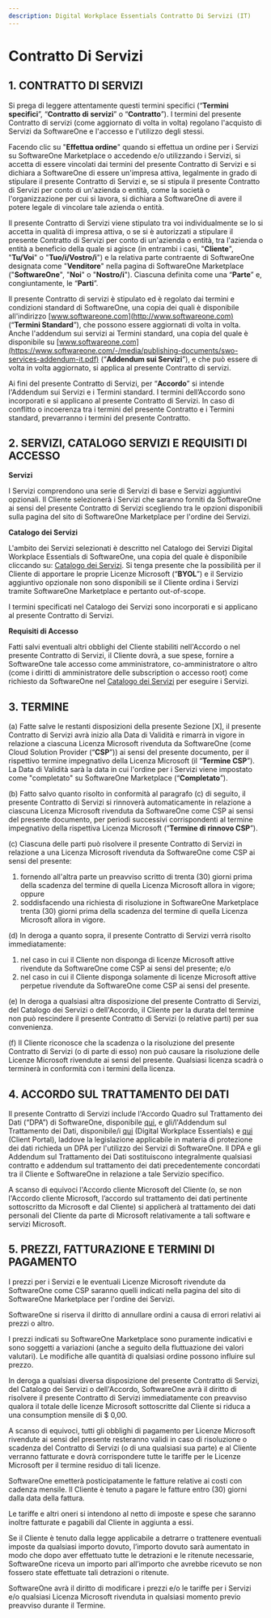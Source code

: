 ```yaml
---
description: Digital Workplace Essentials Contratto Di Servizi (IT)
---
```


# Contratto Di Servizi

## 1. CONTRATTO DI SERVIZI

Si prega di leggere attentamente questi termini specifici (“**Termini specifici**”, “**Contratto di servizi**” o “**Contratto**”). I termini del presente Contratto di servizi (come aggiornato di volta in volta) regolano l'acquisto di Servizi da SoftwareOne e l'accesso e l'utilizzo degli stessi.

Facendo clic su "**Effettua ordine**" quando si effettua un ordine per i Servizi su SoftwareOne Marketplace o accedendo e/o utilizzando i Servizi, si accetta di essere vincolati dai termini del presente Contratto di Servizi e si dichiara a SoftwareOne di essere un'impresa attiva, legalmente in grado di stipulare il presente Contratto di Servizi e, se si stipula il presente Contratto di Servizi per conto di un'azienda o entità, come la società o l'organizzazione per cui si lavora, si dichiara a SoftwareOne di avere il potere legale di vincolare tale azienda o entità.

Il presente Contratto di Servizi viene stipulato tra voi individualmente se lo si accetta in qualità di impresa attiva, o se si è autorizzati a stipulare il presente Contratto di Servizi per conto di un'azienda o entità, tra l'azienda o entità a beneficio della quale si agisce (in entrambi i casi, "**Cliente**", "**Tu/Voi**" o "**Tuo/i/Vostro/i**") e la relativa parte contraente di SoftwareOne designata come "**Venditore**" nella pagina di SoftwareOne Marketplace ("**SoftwareOne**", "**Noi**" o "**Nostro/i**"). Ciascuna definita come una “**Parte**” e, congiuntamente, le “**Parti**”.

Il presente Contratto di servizi è stipulato ed è regolato dai termini e condizioni standard di SoftwareOne, una copia dei quali è disponibile all'indirizzo [www.softwareone.com](http://www.softwareone.com) (“**Termini Standard**”), che possono essere aggiornati di volta in volta. Anche l'addendum sui servizi ai Termini standard, una copia del quale è disponibile su [www.softwareone.com](https://www.softwareone.com/-/media/publishing-documents/swo-services-addendum-it.pdf) (“**Addendum sui Servizi**”), e che può essere di volta in volta aggiornato, si applica al presente Contratto di servizi.

Ai fini del presente Contratto di Servizi, per “**Accordo**” si intende l'Addendum sui Servizi e i Termini standard. I termini dell’Accordo sono incorporati e si applicano al presente Contratto di Servizi. In caso di conflitto o incoerenza tra i termini del presente Contratto e i Termini standard, prevarranno i termini del presente Contratto.

## 2. SERVIZI, CATALOGO SERVIZI E REQUISITI DI ACCESSO

**Servizi**

I Servizi comprendono una serie di Servizi di base e Servizi aggiuntivi opzionali. Il Cliente selezionerà i Servizi che saranno forniti da SoftwareOne ai sensi del presente Contratto di Servizi scegliendo tra le opzioni disponibili sulla pagina del sito di SoftwareOne Marketplace per l'ordine dei Servizi.

**Catalogo dei Servizi**

L'ambito dei Servizi selezionati è descritto nel Catalogo dei Servizi Digital Workplace Essentials di SoftwareOne, una copia del quale è disponibile cliccando su: [Catalogo dei Servizi](https://www.softwareone.com/-/media/publishing-documents/swo-digital-workplace-essentials-catalog-it.pdf). Si tenga presente che la possibilità per il Cliente di apportare le proprie Licenze Microsoft (“**BYOL**”) e il Servizio aggiuntivo opzionale non sono disponibili se il Cliente ordina i Servizi tramite SoftwareOne Marketplace e pertanto out-of-scope.

I termini specificati nel Catalogo dei Servizi sono incorporati e si applicano al presente Contratto di Servizi.

**Requisiti di Accesso**

Fatti salvi eventuali altri obblighi del Cliente stabiliti nell'Accordo o nel presente Contratto di Servizi, il Cliente dovrà, a sue spese, fornire a SoftwareOne tale accesso come amministratore, co-amministratore o altro (come i diritti di amministratore delle subscription o accesso root) come richiesto da SoftwareOne nel [Catalogo dei Servizi](https://www.softwareone.com/-/media/publishing-documents/swo-digital-workplace-essentials-catalog-it.pdf) per eseguire i Servizi. &#x20;

## 3. TERMINE

(a) Fatte salve le restanti disposizioni della presente Sezione \[X], il presente Contratto di Servizi avrà inizio alla Data di Validità e rimarrà in vigore in relazione a ciascuna Licenza Microsoft rivenduta da SoftwareOne (come Cloud Solution Provider (“**CSP**”)) ai sensi del presente documento, per il rispettivo termine impegnativo della Licenza Microsoft (il “**Termine CSP**”). La Data di Validità sarà la data in cui l'ordine per i Servizi viene impostato come "completato" su SoftwareOne Marketplace (“**Completato**”).

(b) Fatto salvo quanto risolto in conformità al paragrafo (c) di seguito, il presente Contratto di Servizi si rinnoverà automaticamente in relazione a ciascuna Licenza Microsoft rivenduta da SoftwareOne come CSP ai sensi del presente documento, per periodi successivi corrispondenti al termine impegnativo della rispettiva Licenza Microsoft (“**Termine di rinnovo CSP**”).

(c) Ciascuna delle parti può risolvere il presente Contratto di Servizi in relazione a una Licenza Microsoft rivenduta da SoftwareOne come CSP ai sensi del presente:

1. fornendo all'altra parte un preavviso scritto di trenta (30) giorni prima della scadenza del termine di quella Licenza Microsoft allora in vigore; oppure
2. soddisfacendo una richiesta di risoluzione in SoftwareOne Marketplace trenta (30) giorni prima della scadenza del termine di quella Licenza Microsoft allora in vigore.

(d) In deroga a quanto sopra, il presente Contratto di Servizi verrà risolto immediatamente:

1. nel caso in cui il Cliente non disponga di licenze Microsoft attive rivendute da SoftwareOne come CSP ai sensi del presente; e/o
2. nel caso in cui il Cliente disponga solamente di licenze Microsoft attive perpetue rivendute da SoftwareOne come CSP ai sensi del presente.

(e) In deroga a qualsiasi altra disposizione del presente Contratto di Servizi, del Catalogo dei Servizi o dell'Accordo, il Cliente per la durata del termine non può rescindere il presente Contratto di Servizi (o relative parti) per sua convenienza.

(f) Il Cliente riconosce che la scadenza o la risoluzione del presente Contratto di Servizi (o di parte di esso) non può causare la risoluzione delle Licenze Microsoft rivendute ai sensi del presente. Qualsiasi licenza scadrà o terminerà in conformità con i termini della licenza.

## 4. ACCORDO SUL TRATTAMENTO DEI DATI

Il presente Contratto di Servizi include l'Accordo Quadro sul Trattamento dei Dati (“DPA”) di SoftwareOne, disponibile [qui](https://www.softwareone.com/-/media/publishing-documents/swo-framework-dpa-customer-it.pdf), e gli/l'Addendum sul Trattamento dei Dati, disponibile/i [qui](https://www.softwareone.com/-/media/publishing-documents/swo-data-processing-addendum-digital-workplace-essentials-it.pdf) (Digital Workplace Essentials) e [qui](https://www.softwareone.com/-/media/publishing-documents/swo-data-processing-addendum-pyracloud-it.pdf) (Client Portal), laddove la legislazione applicabile in materia di protezione dei dati richieda un DPA per l'utilizzo dei Servizi di SoftwareOne. Il DPA e gli Addendum sul Trattamento dei Dati sostituiscono integralmente qualsiasi contratto e addendum sul trattamento dei dati precedentemente concordati tra il Cliente e SoftwareOne in relazione a tale Servizio specifico.

A scanso di equivoci l'Accordo cliente Microsoft del Cliente (o, se non l'Accordo cliente Microsoft, l’accordo sul trattamento dei dati pertinente sottoscritto da Microsoft e dal Cliente) si applicherà al trattamento dei dati personali del Cliente da parte di Microsoft relativamente a tali software e servizi Microsoft.

## 5. PREZZI, FATTURAZIONE E TERMINI DI PAGAMENTO

I prezzi per i Servizi e le eventuali Licenze Microsoft rivendute da SoftwareOne come CSP saranno quelli indicati nella pagina del sito di SoftwareOne Marketplace per l'ordine dei Servizi. &#x20;

SoftwareOne si riserva il diritto di annullare ordini a causa di errori relativi ai prezzi o altro.

I prezzi indicati su SoftwareOne Marketplace sono puramente indicativi e sono soggetti a variazioni (anche a seguito della fluttuazione dei valori valutari). Le modifiche alle quantità di qualsiasi ordine possono influire sul prezzo.

In deroga a qualsiasi diversa disposizione del presente Contratto di Servizi, del Catalogo dei Servizi o dell'Accordo, SoftwareOne avrà il diritto di risolvere il presente Contratto di Servizi immediatamente con preavviso qualora il totale delle licenze Microsoft sottoscritte dal Cliente si riduca a una consumption mensile di $ 0,00.

A scanso di equivoci, tutti gli obblighi di pagamento per Licenze Microsoft rivendute ai sensi del presente resteranno validi in caso di risoluzione o scadenza del Contratto di Servizi (o di una qualsiasi sua parte) e al Cliente verranno fatturate e dovrà corrispondere tutte le tariffe per le Licenze Microsoft per il termine residuo di tali licenze.

SoftwareOne emetterà posticipatamente le fatture relative ai costi con cadenza mensile. Il Cliente è tenuto a pagare le fatture entro (30) giorni dalla data della fattura.

Le tariffe e altri oneri si intendono al netto di imposte e spese che saranno inoltre fatturate e pagabili dal Cliente in aggiunta a essi.

Se il Cliente è tenuto dalla legge applicabile a detrarre o trattenere eventuali imposte da qualsiasi importo dovuto, l’importo dovuto sarà aumentato in modo che dopo aver effettuato tutte le detrazioni e le ritenute necessarie, SoftwareOne riceva un importo pari all’importo che avrebbe ricevuto se non fossero state effettuate tali detrazioni o ritenute.

SoftwareOne avrà il diritto di modificare i prezzi e/o le tariffe per i Servizi e/o qualsiasi Licenza Microsoft rivenduta in qualsiasi momento previo preavviso durante il Termine.
